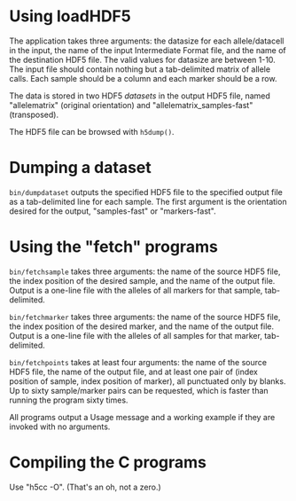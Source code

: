 # Using loadHDF5

The application takes three arguments: the datasize for each
allele/datacell in the input, the name of the input Intermediate Format
file, and the name of the destination HDF5 file. The valid values for
datasize are between 1-10.  The input file should contain nothing but
a tab-delimited matrix of allele calls.  Each sample should be a
column and each marker should be a row.

The data is stored in two HDF5 *datasets* in the output HDF5 file, named
"allelematrix" (original orientation) and "allelematrix_samples-fast"
(transposed).

The HDF5 file can be browsed with `h5dump()`.

# Dumping a dataset

`bin/dumpdataset` outputs the specified HDF5 file to the specified
output file as a tab-delimited line for each sample.  The first argument
is the orientation desired for the output, "samples-fast" or
"markers-fast".

# Using the "fetch" programs

`bin/fetchsample` takes three arguments: the name of the source HDF5
file, the index position of the desired sample, and the name of the
output file.  Output is a one-line file with the alleles of all markers
for that sample, tab-delimited.

`bin/fetchmarker` takes three arguments: the name of the source HDF5
file, the index position of the desired marker, and the name of the
output file.  Output is a one-line file with the alleles of all samples
for that marker, tab-delimited.

`bin/fetchpoints` takes at least four arguments: the name of the source
HDF5 file, the name of the output file, and at least one pair of (index
position of sample, index position of marker), all punctuated only by
blanks.  Up to sixty sample/marker pairs can be requested, which is
faster than running the program sixty times.

All programs output a Usage message and a working example if they are
invoked with no arguments.

# Compiling the C programs

Use "h5cc -O".  (That's an oh, not a zero.)
